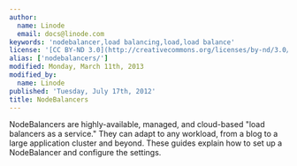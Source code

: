 ```yaml
---
author:
  name: Linode
  email: docs@linode.com
keywords: 'nodebalancer,load balancing,load,load balance'
license: '[CC BY-ND 3.0](http://creativecommons.org/licenses/by-nd/3.0/us/)'
alias: ['nodebalancers/']
modified: Monday, March 11th, 2013
modified_by:
  name: Linode
published: 'Tuesday, July 17th, 2012'
title: NodeBalancers
---
```


NodeBalancers are highly-available, managed, and cloud-based "load balancers as a service." They can adapt to any workload, from a blog to a large application cluster and beyond. These guides explain how to set up a NodeBalancer and configure the settings.

